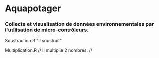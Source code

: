 # Aquapotager
### Collecte et visualisation de données environnementales par l'utilisation de micro-contrôleurs.

Soustraction.R "Il soustrait"

Multiplication.R // Il multiplie 2 nombres. //

